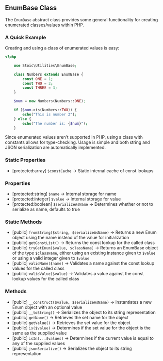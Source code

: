 ## EnumBase Class
The `EnumBase` abstract class provides some general functionality
for creating enumerated classes/values within PHP.

### A Quick Example
Creating and using a class of enumerated values is easy:

```php
<?php

	use Stoic\Utilities\EnumBase;

	class Numbers extends EnumBase {
		const ONE = 1;
		const TWO = 2;
		const THREE = 3;
	}

	$num = new Numbers(Numbers::ONE);

	if ($num->is(Numbers::TWO)) {
		echo("This is number 2");
	} else {
		echo("The number is: {$num}");
	}
```

Since enumerated values aren't supported in PHP, using a
class with constants allows for type-checking.  Usage is
simple and both string and JSON serialization are automatically
implemented.

### Static Properties
- [protected:array] `$constCache` -> Static internal cache of const lookups

### Properties
- [protected:string] `$name` -> Internal storage for name
- [protected:integer] `$value` -> Internal storage for value
- [protected:boolean] `$serializeAsName` -> Determines whether or not to serialize as name, defaults to true

### Static Methods
- [public] `fromString($string, $serializeAsName)` -> Returns a new Enum object using the name instead of the value for initialization
- [public] `getConstList()` -> Returns the const lookup for the called class
- [public] `tryGetEnum($value, $className)` -> Returns an EnumBase object of the type `$className`, either using an existing instance given to `$value` or using a valid integer given to `$value`
- [public] `validName($name)` -> Validates a name against the const lookup values for the called class
- [public] `validValue($value)` -> Validates a value against the const lookup values for the called class

### Methods
- [public] `__construct($value, $serializeAsName)` -> Instantiates a new Enum object with an optional value
- [public] `__toString()` -> Serializes the object to its string representation
- [public] `getName()` -> Retrieves the set name for the object
- [public] `getValue()` -> Retrieves the set value for the object
- [public] `is($value)` -> Determines if the set value for the object is the same as the supplied value
- [public] `isIn(...$values)` -> Determines if the current value is equal to any of the supplied values
- [public] `jsonSerialize()` -> Serializes the object to its string representation